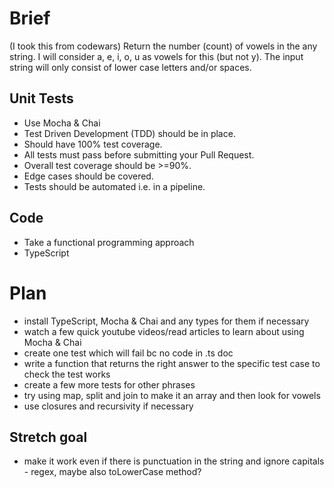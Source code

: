 # Brief
(I took this from codewars)
Return the number (count) of vowels in the any string.
I will consider a, e, i, o, u as vowels for this (but not y).
The input string will only consist of lower case letters and/or spaces.

## Unit Tests
- Use Mocha & Chai
- Test Driven Development (TDD) should be in place.
- Should have 100% test coverage.
- All tests must pass before submitting your Pull Request.
- Overall test coverage should be >=90%.
- Edge cases should be covered.
- Tests should be automated i.e. in a pipeline.

## Code
- Take a functional programming approach
- TypeScript

# Plan
- install TypeScript, Mocha & Chai and any types for them if necessary
- watch a few quick youtube videos/read articles to learn about using Mocha & Chai
- create one test which will fail bc no code in .ts doc
- write a function that returns the right answer to the specific test case to check the test works
- create a few more tests for other phrases
- try using map, split and join to make it an array and then look for vowels
- use closures and recursivity if necessary

## Stretch goal
- make it work even if there is punctuation in the string and ignore capitals - regex, maybe also toLowerCase method?